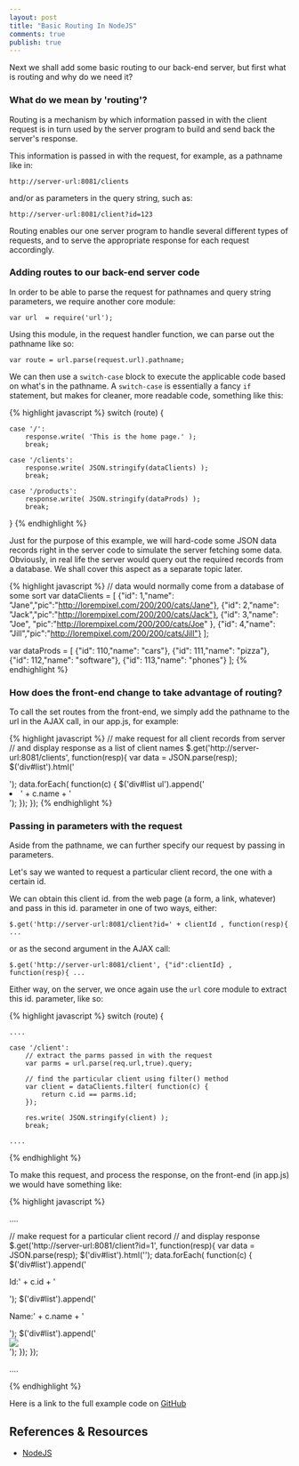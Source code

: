 ```yaml
---
layout: post
title: "Basic Routing In NodeJS"
comments: true
publish: true
---
```


Next we shall add some basic routing to our back-end server, but first what is routing and why do we need it?

### What do we mean by 'routing'?

Routing is a mechanism by which information passed in with the client request is in turn used by the server program to build and send back the server's response.

This information is passed in with the request, for example, as a pathname like in:

`http://server-url:8081/clients` 

and/or as parameters in the query string, such as:

`http://server-url:8081/client?id=123`

Routing enables our one server program to handle several different types of requests, and to serve the appropriate response for each request accordingly.


### Adding routes to our back-end server code

In order to be able to parse the request for pathnames and query string parameters, we require another core module:

`var url  = require('url');`

Using this module, in the request handler function, we can parse out the pathname like so:

`var route = url.parse(request.url).pathname;`

We can then use a `switch-case` block to execute the applicable code based on what's in the pathname. A `switch-case` is essentially a fancy `if` statement, but makes for cleaner, more readable code, something like this:

{% highlight javascript %}
switch (route) {
    
    case '/':
        response.write( 'This is the home page.' );
        break;
        
    case '/clients':
        response.write( JSON.stringify(dataClients) );
        break;
            
    case '/products':
        response.write( JSON.stringify(dataProds) );
        break;
        
}
{% endhighlight %}

Just for the purpose of this example, we will hard-code some JSON data records right in the server code to simulate the server fetching some data. Obviously, in real life the server would query out the required records from a database. We shall cover this aspect as a separate topic later.

{% highlight javascript %}
// data would normally come from a database of some sort
var dataClients = [
    {"id": 1,"name": "Jane","pic":"http://lorempixel.com/200/200/cats/Jane"}, 
    {"id": 2,"name": "Jack","pic":"http://lorempixel.com/200/200/cats/Jack"}, 
    {"id": 3,"name": "Joe", "pic":"http://lorempixel.com/200/200/cats/Joe" }, 
    {"id": 4,"name": "Jill","pic":"http://lorempixel.com/200/200/cats/Jill"}
];
    
var dataProds = [
    {"id": 110,"name": "cars"}, 
    {"id": 111,"name": "pizza"}, 
    {"id": 112,"name": "software"}, 
    {"id": 113,"name": "phones"}
];
{% endhighlight %}


### How does the front-end change to take advantage of routing?

To call the set routes from the front-end, we simply add the pathname to the url in the AJAX call, in our app.js, for example:

{% highlight javascript %}
// make request for all client records from server
// and display response as a list of client names
$.get('http://server-url:8081/clients', function(resp){
    var data = JSON.parse(resp);
    $('div#list').html('<ul></ul>');
    data.forEach( function(c) {
        $('div#list ul').append('<li>' + c.name + '</li>');
    });
});
{% endhighlight %}


### Passing in parameters with the request

Aside from the pathname, we can further specify our request by passing in parameters. 

Let's say we wanted to request a particular client record, the one with a certain id. 

We can obtain this client id. from the web page (a form, a link, whatever) and pass in this id. parameter in one of two ways, either:

`$.get('http://server-url:8081/client?id=' + clientId , function(resp){ ...`

or as the second argument in the AJAX call:

`$.get('http://server-url:8081/client', {"id":clientId} , function(resp){ ...`

Either way, on the server, we once again use the `url` core module to extract this id. parameter, like so:

{% highlight javascript %}
switch (route) {
    
    ....
    
    case '/client':
        // extract the parms passed in with the request
        var parms = url.parse(req.url,true).query; 
            
        // find the particular client using filter() method
        var client = dataClients.filter( function(c) { 
            return c.id == parms.id; 
        });
            
        res.write( JSON.stringify(client) );
        break;
        
    ....
    
{% endhighlight %}

To make this request, and process the response, on the front-end (in app.js) we would have something like:

{% highlight javascript %}

....

// make request for a particular client record
// and display response 
$.get('http://server-url:8081/client?id=1', function(resp){
    var data = JSON.parse(resp);
    $('div#list').html('');
    data.forEach( function(c) {
        $('div#list').append('<p>Id:' + c.id + '</p>');
        $('div#list').append('<p>Name:' + c.name + '</p>');
        $('div#list').append('<div><img src="' + c.pic + '" /></div>');
    });
});

....

{% endhighlight %}
            

Here is a link to the full example code on [GitHub](https://github.com/lcarbonaro/nodejs/tree/master/session23)


## References &amp; Resources

- [NodeJS](https://nodejs.org/)